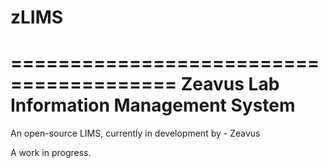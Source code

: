 # zLIMS
========================================
Zeavus Lab Information Management System
========================================

An open-source LIMS, currently in development by
	- Zeavus

A work in progress.

